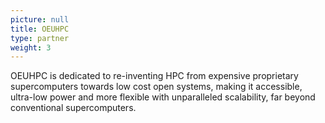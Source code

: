 ```yaml
---
picture: null
title: OEUHPC
type: partner
weight: 3
---
```


OEUHPC is dedicated to re-inventing HPC from expensive proprietary supercomputers towards low cost open systems, making it accessible, ultra-low power and more flexible with unparalleled scalability, far beyond conventional supercomputers.